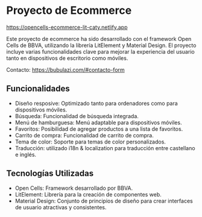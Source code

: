 # Proyecto de Ecommerce

https://opencells-ecommerce-lit-caty.netlify.app

Este proyecto de ecommerce ha sido desarrollado con el framework Open Cells de BBVA, utilizando la librería LitElement y Material Design. El proyecto incluye varias funcionalidades clave para mejorar la experiencia del usuario tanto en dispositivos de escritorio como móviles.

Contacto: https://bubulazi.com/#contacto-form

## Funcionalidades

- Diseño resposive: Optimizado tanto para ordenadores como para dispositivos móviles.
- Búsqueda: Funcionalidad de búsqueda integrada.
- Menú de hamburguesa: Menú adaptable para dispositivos móviles.
- Favoritos: Posibilidad de agregar productos a una lista de favoritos.
- Carrito de compra: Funcionalidad de carrito de compra.
- Tema de color: Soporte para temas de color personalizados.
- Traducción: utilizado i18n & localization para traducción entre castellano e inglés.

## Tecnologías Utilizadas

- Open Cells: Framework desarrollado por BBVA.
- LitElement: Librería para la creación de componentes web.
- Material Design: Conjunto de principios de diseño para crear interfaces de usuario atractivas y consistentes.
